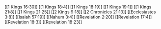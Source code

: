 [[1 Kings 16:30]]
[[1 Kings 18:4]]
[[1 Kings 18:19]]
[[1 Kings 19:1]]
[[1 Kings 21:8]]
[[1 Kings 21:25]]
[[2 Kings 9:18]]
[[2 Chronicles 21:13]]
[[Ecclesiastes 3:8]]
[[Isaiah 57:19]]
[[Nahum 3:4]]
[[Revelation 2:20]]
[[Revelation 17:4]]
[[Revelation 18:3]]
[[Revelation 18:23]]
